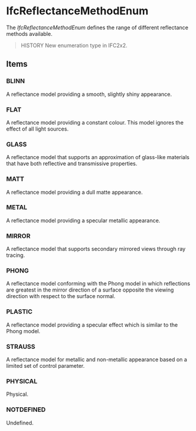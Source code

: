 # IfcReflectanceMethodEnum

The _IfcReflectanceMethodEnum_ defines the range of different reflectance methods available.

> HISTORY  New enumeration type in IFC2x2.

## Items

### BLINN
A reflectance model providing a smooth, slightly shiny appearance.

### FLAT
A reflectance model providing a constant colour. This model ignores the effect of all light sources.

### GLASS
A reflectance model that supports an approximation of glass-like materials that have both reflective and transmissive properties.

### MATT
A reflectance model providing a dull matte appearance.

### METAL
A reflectance model providing a specular metallic appearance.

### MIRROR
A reflectance model that supports secondary mirrored views through ray tracing.

### PHONG
A reflectance model conforming with the Phong model in which reflections are greatest in the mirror direction of a surface opposite the viewing direction with respect to the surface normal.

### PLASTIC
A reflectance model providing a specular effect which is similar to the Phong model.

### STRAUSS
A reflectance model for metallic and non-metallic appearance based on a limited set of control parameter.

### PHYSICAL
Physical.

### NOTDEFINED
Undefined.
